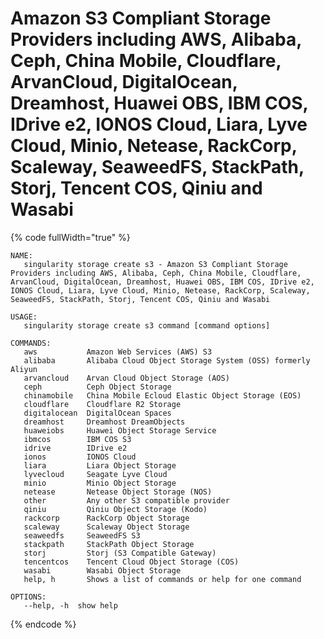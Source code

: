 # Amazon S3 Compliant Storage Providers including AWS, Alibaba, Ceph, China Mobile, Cloudflare, ArvanCloud, DigitalOcean, Dreamhost, Huawei OBS, IBM COS, IDrive e2, IONOS Cloud, Liara, Lyve Cloud, Minio, Netease, RackCorp, Scaleway, SeaweedFS, StackPath, Storj, Tencent COS, Qiniu and Wasabi

{% code fullWidth="true" %}
```
NAME:
   singularity storage create s3 - Amazon S3 Compliant Storage Providers including AWS, Alibaba, Ceph, China Mobile, Cloudflare, ArvanCloud, DigitalOcean, Dreamhost, Huawei OBS, IBM COS, IDrive e2, IONOS Cloud, Liara, Lyve Cloud, Minio, Netease, RackCorp, Scaleway, SeaweedFS, StackPath, Storj, Tencent COS, Qiniu and Wasabi

USAGE:
   singularity storage create s3 command [command options]

COMMANDS:
   aws           Amazon Web Services (AWS) S3
   alibaba       Alibaba Cloud Object Storage System (OSS) formerly Aliyun
   arvancloud    Arvan Cloud Object Storage (AOS)
   ceph          Ceph Object Storage
   chinamobile   China Mobile Ecloud Elastic Object Storage (EOS)
   cloudflare    Cloudflare R2 Storage
   digitalocean  DigitalOcean Spaces
   dreamhost     Dreamhost DreamObjects
   huaweiobs     Huawei Object Storage Service
   ibmcos        IBM COS S3
   idrive        IDrive e2
   ionos         IONOS Cloud
   liara         Liara Object Storage
   lyvecloud     Seagate Lyve Cloud
   minio         Minio Object Storage
   netease       Netease Object Storage (NOS)
   other         Any other S3 compatible provider
   qiniu         Qiniu Object Storage (Kodo)
   rackcorp      RackCorp Object Storage
   scaleway      Scaleway Object Storage
   seaweedfs     SeaweedFS S3
   stackpath     StackPath Object Storage
   storj         Storj (S3 Compatible Gateway)
   tencentcos    Tencent Cloud Object Storage (COS)
   wasabi        Wasabi Object Storage
   help, h       Shows a list of commands or help for one command

OPTIONS:
   --help, -h  show help
```
{% endcode %}
